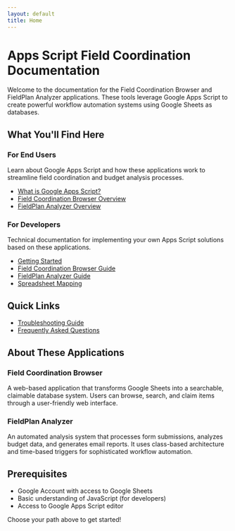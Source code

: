 ```yaml
---
layout: default
title: Home
---
```


# Apps Script Field Coordination Documentation

Welcome to the documentation for the Field Coordination Browser and FieldPlan Analyzer applications. These tools leverage Google Apps Script to create powerful workflow automation systems using Google Sheets as databases.

## What You'll Find Here

### For End Users
Learn about Google Apps Script and how these applications work to streamline field coordination and budget analysis processes.

- [What is Google Apps Script?](/appsscript/end-users/what-is-apps-script)
- [Field Coordination Browser Overview](/appsscript/end-users/field-coordination-browser-overview)
- [FieldPlan Analyzer Overview](/appsscript/end-users/fieldplan-analyzer-overview)

### For Developers
Technical documentation for implementing your own Apps Script solutions based on these applications.

- [Getting Started](/appsscript/developers/getting-started)
- [Field Coordination Browser Guide](/appsscript/developers/field-coordination-browser/)
- [FieldPlan Analyzer Guide](/appsscript/developers/fieldplan-analyzer/)
- [Spreadsheet Mapping](/appsscript/developers/spreadsheet-mapping/)

## Quick Links

- [Troubleshooting Guide](/appsscript/troubleshooting)
- [Frequently Asked Questions](/appsscript/faq)

## About These Applications

### Field Coordination Browser
A web-based application that transforms Google Sheets into a searchable, claimable database system. Users can browse, search, and claim items through a user-friendly web interface.

### FieldPlan Analyzer
An automated analysis system that processes form submissions, analyzes budget data, and generates email reports. It uses class-based architecture and time-based triggers for sophisticated workflow automation.

## Prerequisites

- Google Account with access to Google Sheets
- Basic understanding of JavaScript (for developers)
- Access to Google Apps Script editor

Choose your path above to get started!